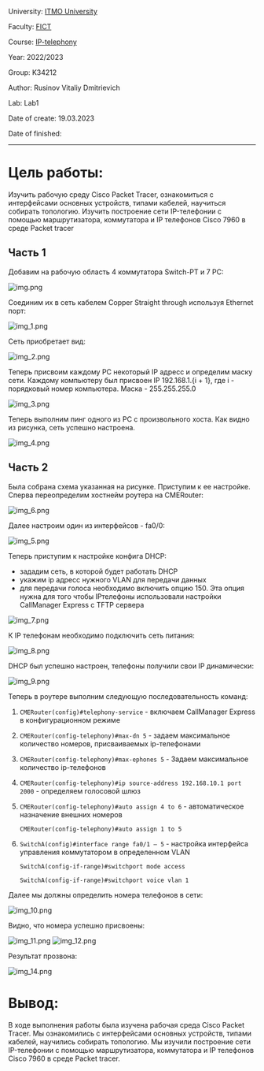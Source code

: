University: [ITMO University](https://itmo.ru/ru/)

Faculty: [FICT](https://fict.itmo.ru)

Course: [IP-telephony](https://github.com/itmo-ict-faculty/ip-telephony)

Year: 2022/2023

Group: K34212

Author: Rusinov Vitaliy Dmitrievich

Lab: Lab1

Date of create: 19.03.2023

Date of finished: 

---
# Цель работы:
Изучить рабочую среду Cisco Packet Tracer, ознакомиться с интерфейсами основных устройств, типами кабелей, научиться собирать топологию. Изучить построение сети IP-телефонии с помощью маршрутизатора, коммутатора и IP телефонов Cisco 7960 в среде Packet tracer  

## Часть 1
Добавим на рабочую область 4 коммутатора Switch-PT и 7 PC:

![img.png](lab1_1.png)

Соединим их в сеть кабелем Copper Straight through используя Ethernet порт:

![img_1.png](lab_1_2.png)

Сеть приобретает вид:

![img_2.png](lab_1_3.png)

Теперь присвоим каждому PC некоторый IP адресс и определим маску сети.
Каждому компьютеру был присвоен IP 192.168.1.{i + 1}, где i - порядковый номер компьютера. Маска - 255.255.255.0

![img_3.png](lab_1_4.png)

Теперь выполним пинг одного из PC с произвольного хоста. Как видно из рисунка, сеть успешно настроена.

![img_4.png](lab_1_5.png)

## Часть 2
Была собрана схема указанная на рисунке. Приступим к ее настройке. Сперва переопределим хостнейм роутера на CMERouter:

![img_6.png](lab_1_7.png)

Далее настроим один из интерфейсов - fa0/0:

![img_5.png](lab_1_6.png)

Теперь приступим к настройке конфига DHCP:
- зададим сеть, в которой будет работать DHCP
- укажим ip адресс нужного VLAN для передачи данных
- для передачи голоса
необходимо включить опцию 150. Эта опция нужна для того чтобы IPтелефоны использовали настройки CallManager Express с TFTP сервера

![img_7.png](lab_1_8.png)

К IP телефонам необходимо подключить сеть питания:

![img_8.png](lab_1_9.png)

DHCP был успешно настроен, телефоны получили свои IP динамически:

![img_9.png](lab_1_10.png)

Теперь в роутере выполним следующую последовательность команд:
1) `CMERouter(config)#telephony-service` - включаем CallManager Express в конфигурационном режиме

2) `CMERouter(config-telephony)#max-dn 5` - задаем максимальное количество номеров, присваиваемых ip-телефонами

3) `CMERouter(config-telephony)#max-ephones 5` - Задаем максимальное количество ip-телефонов
4) `CMERouter(config-telephony)#ip source-address 192.168.10.1 port 2000` - определяем голосовой шлюз
5) `CMERouter(config-telephony)#auto assign 4 to 6` - автоматическое назначение внешних номеров

    `CMERouter(config-telephony)#auto assign 1 to 5`
6) `SwitchA(config)#interface range fa0/1 – 5` - настройка интерфейса управления коммутатором в определенном VLAN

    `SwitchA(config-if-range)#switchport mode access`

    `SwitchA(config-if-range)#switchport voice vlan 1`

Далее мы должны определить номера телефонов в сети:

![img_10.png](lab_1_11.png)

Видно, что номера успешно присвоены:

![img_11.png](lab_1_12.png)
![img_12.png](lab_1_13.png)

Результат прозвона:

![img_14.png](lab_1_15.png)

# Вывод:
В ходе выполнения работы была изучена рабочая среда Cisco Packet Tracer. Мы ознакомились с интерфейсами основных устройств, 
типами кабелей, научились собирать топологию. Мы изучили построение сети IP-телефонии с помощью маршрутизатора, коммутатора
и IP телефонов Cisco 7960 в среде Packet tracer.


